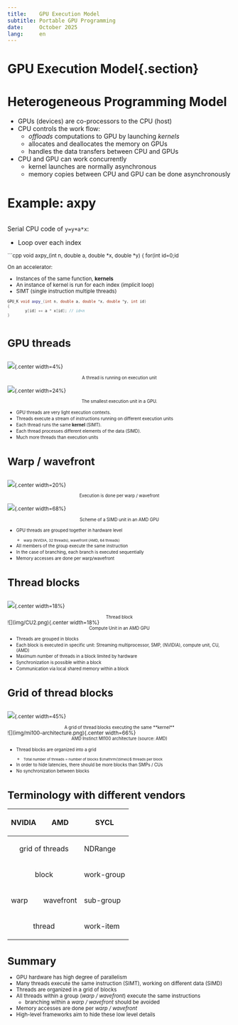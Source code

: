 ```yaml
---
title:    GPU Execution Model
subtitle: Portable GPU Programming
date:     October 2025
lang:     en
---
```



# GPU Execution Model{.section}

#  Heterogeneous Programming Model

- GPUs (devices) are co-processors to the CPU (host)
- CPU controls the work flow:
  - *offloads* computations to GPU by launching *kernels*
  - allocates and deallocates the memory on GPUs
  - handles the data transfers between CPU and GPUs
- CPU and GPU can work concurrently
   - kernel launches are normally asynchronous
   - memory copies between CPU and GPU can be done asynchronously

# Example: axpy

<div class="column">

Serial CPU code of `y=y+a*x`:

- Loop over each index

<small>
```cpp
void axpy_(int n, double a, double *x, double *y)
{
    for(int id=0;id<n; id++) {
        y[id] += a * x[id];
    }
}
```
</small>
</div>

<div class="column">

On an accelerator:

- Instances of the same function, **kernels**
- An instance of kernel is run for each index (implicit loop)
- SIMT (single instruction multiple threads)
<small>

```cpp
GPU_K void axpy_(int n, double a, double *x, double *y, int id)
{
        y[id] += a * x[id]; // id<n
}

```
</small>

</div>

# GPU threads

<div class="column">


![](img/work_item.png){.center width=4%}

<div align="center"><small>A thread is running on execution unit</small></div>

</div>

<div class="column">

![](img/amd_simd_lanet.png){.center width=24%} 

<div align="center"><small>The smallest execution unit in a GPU.</small></div>
</div>

<ul>
  <li><small>GPU threads are very light execution contexts.</small></li>
  <li><small>Threads execute a stream of instructions running on different execution units</small></li>
  <li><small>Each thread runs the same <strong>kernel</strong> (SIMT).</small></li>
  <li><small>Each thread processes different elements of the data (SIMD).</small></li>
  <li><small>Much more threads than execution units</small></li>
</ul>


# Warp / wavefront

<div class="column">


![](img/sub_group.png){.center width=20%}

<div align="center"><small>Execution is done per warp / wavefront</small></div>

</div>

<div class="column">

![](img/amd_simd_unit.png){.center width=68%} 

<div align="center"><small>Scheme of a SIMD unit in an AMD GPU</small></div>
</div>

<ul>
  <li><small>GPU threads are grouped together in hardware level
    <ul>
      <li><small>warp (NVIDIA, 32 threads), wavefront (AMD, 64 threads)</small></li>
    </ul>
  </small></li>
  <li><small>All members of the group execute the same instruction</small></li>
  <li><small>In the case of branching, each branch is executed sequentially</small></li>
  <li><small>Memory accesses are done per warp/wavefront</small></li>
</ul>


# Thread blocks

<div class="column">

![](img/work_group.png){.center width=18%}

<div align="center"><small>Thread block</small></div>

</div>

<div class="column">
![](img/CU2.png){.center width=18%}

<div align="center"><small>Compute Unit in an AMD GPU</small></div>
</div>

<ul>
  <li><small>Threads are grouped in blocks</small></li>
  <li><small>Each block is executed in specific unit: Streaming multiprocessor, SMP, (NVIDIA), compute unit, CU, (AMD)</small></li>
  <li><small>Maximum number of threads in a block limited by hardware</small></li>
  <li><small>Synchronization is possible within a block</small></li>
  <li><small>Communication via local shared memory within a block</small></li>
</ul>


# Grid of thread blocks

<div class="column">

![](img/Grid_threads.png){.center width=45%}

<div align="center"><small>A grid of thread blocks executing the same **kernel**</small></div>

</div>

<div class="column">
![](img/mi100-architecture.png){.center width=66%}

<div align="center"><small>AMD Instinct MI100 architecture (source: AMD)</small></div>
</div>

<ul>
  <li><small>Thread blocks are organized into a grid
    <ul>
      <li><small>Total number of threads = number of blocks $\mathrm{\times}$ threads per block</small></li>
    </ul>
  </small></li>
  <li><small>In order to hide latencies, there should be more blocks than SMPs / CUs</small></li>
  <li><small>No synchronization between blocks</small></li>
</ul>


# Terminology with different vendors


<table class="docutils align-center" id="id7">
<thead>
<tr class="row-odd"><th class="head"><p>NVIDIA</p></th>
<th class="head"><p>AMD</p></th>
<th class="head"><p>SYCL</p></th>
</tr>
</thead>
<tbody>
<tr class="row-even"><td style="text-align: center"; colspan="2"><p>grid of threads</p></td>
<td><p>NDRange</p></td>
</tr>
<tr class="row-odd"><td style="text-align: center"; colspan="2"><p>block</p></td>
<td><p>work-group</p></td>
</tr>
<tr class="row-even"><td><p>warp</p></td>
<td><p>wavefront</p></td>
<td><p>sub-group</p></td>
</tr>
<tr class="row-odd"><td style="text-align: center"; colspan="2"><p>thread</p></td>
<td><p>work-item</p></td>
</tr>
</tbody>
</table>

# Summary

- GPU hardware has high degree of parallelism
- Many threads execute the same instruction (SIMT), working on different data (SIMD)
- Threads are organized in a grid of blocks 
- All threads within a group (*warp / wavefront*) execute the same instructions
    - branching within a *warp / wavefront* should be avoided
- Memory accesses are done per *warp / wavefront*
- High-level frameworks aim to hide these low level details



